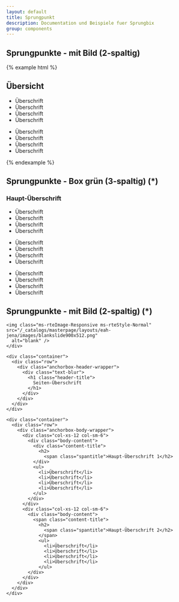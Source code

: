 ```yaml
---
layout: default
title: Sprungpunkt
description: Documentation und Beispiele fuer Sprungbix
group: components
---
```


<!-- Sprungpunkte -->
<section>
  <h1>Sprungpunkte - mit Bild (2-spaltig)</h1>
  {% example html %}
  <section class="element-wrapper anchorbox-blue">
    <div class="container">
      <div class="row">
        <div class="anchorbox-body-single-wrapper">
          <div class="row">
            <div class="header-title">
              <h2>
                <span class="spantitle">Übersicht</span>
              </h2>
            </div>
          </div>
          <div class="row">
            <div class="col-xs-12 col-sm-6">
              <div class="body-content">
                <ul>
                  <li>Überschrift</li>
                  <li>Überschrift</li>
                  <li>Überschrift</li>
                  <li>Überschrift</li>
                </ul>
              </div>
            </div>
            <div class="col-xs-12 col-sm-6">
              <div class="body-content">
                <ul>
                  <li>Überschrift</li>
                  <li>Überschrift</li>
                  <li>Überschrift</li>
                  <li>Überschrift</li>
                </ul>
              </div>
            </div>
          </div>
        </div>
      </div>
    </div>
  </section>
  {% endexample %}
</section>

<!-- Sprungpunkte -->
<section>
  <h1>Sprungpunkte - Box grün (3-spaltig) (*)</h1>
  <section class="element-wrapper anchorbox-green">
    <div class="container">
      <div class="row">
        <div class="anchorbox-wrapper">
          <div class="col-xs-12">
            <h1>Haupt-Überschrift</h1>
            <div class="col-xs-12 col-sm-6 col-md-4">
              <ul>
                <li>Überschrift</li>
                <li>Überschrift</li>
                <li>Überschrift</li>
                <li>Überschrift</li>
              </ul>
            </div>
            <div class="col-xs-12 col-sm-6 col-md-4">
              <ul>
                <li>Überschrift</li>
                <li>Überschrift</li>
                <li>Überschrift</li>
                <li>Überschrift</li>
              </ul>
            </div>
            <div class="col-xs-12 col-sm-6 col-md-4">
              <ul>
                <li>Überschrift</li>
                <li>Überschrift</li>
                <li>Überschrift</li>
                <li>Überschrift</li>
              </ul>
            </div>
          </div>
        </div>
      </div>
    </div>
  </section>
</section>

<!-- Sprungpunkte -->
<section>
  <h1>Sprungpunkte - mit Bild (2-spaltig) (*)</h1>
  <section class="element-wrapper anchorbox-blue">

    <img class="ms-rteImage-Responsive ms-rteStyle-Normal" src="/_catalogs/masterpage/layouts/eah-jena/images/blankslide900x512.png"
      alt="blank" />
    </div>

    <div class="container">
      <div class="row">
        <div class="anchorbox-header-wrapper">
          <div class="text-blur">
            <h1 class="header-title">
              Seiten-Überschrift
            </h1>
          </div>
        </div>
      </div>
    </div>

    <div class="container">
      <div class="row">
        <div class="anchorbox-body-wrapper">
          <div class="col-xs-12 col-sm-6">
            <div class="body-content">
              <div class="content-title">
                <h2>
                  <span class="spantitle">Haupt-Überschrift 1</h2>
              </div>
              <ul>
                <li>Überschrift</li>
                <li>Überschrift</li>
                <li>Überschrift</li>
                <li>Überschrift</li>
              </ul>
            </div>
          </div>
          <div class="col-xs-12 col-sm-6">
            <div class="body-content">
              <span class="content-title">
                <h2>
                  <span class="spantitle">Haupt-Überschrift 2</h2>
                </span>
                <ul>
                  <li>Überschrift</li>
                  <li>Überschrift</li>
                  <li>Überschrift</li>
                  <li>Überschrift</li>
                </ul>
            </div>
          </div>
        </div>
      </div>
    </div>
  </section>
